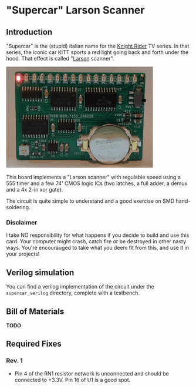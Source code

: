 # "Supercar" Larson Scanner

## Introduction

"Supercar" is the (stupid) italian name for the [Knight Rider](https://en.wikipedia.org/wiki/Knight_Rider_(1982_TV_series)) TV series.
In that series, the iconic car KITT sports a red light going back and forth under the hood. That effect is called "[Larson](https://en.wikipedia.org/wiki/Glen_A._Larson) scanner".

![Rev. 3 Board animation](pics/larson_animation.gif)

This board implements a "Larson scanner" with regulable speed using a 555 timer and a few 74' CMOS logic ICs (two latches, a full adder, a demux and a 4x 2-in xor gate).

The circuit is quite simple to understand and a good exercise on SMD hand-soldering.

### Disclaimer

I take NO responsibility for what happens if you decide to build and use this card. Your computer might crash, catch fire or be destroyed in other nasty ways.
You're encourauged to take what you deem fit from this, and use it in your projects!

## Verilog simulation

You can find a verilog implementation of the circuit under the `supercar_verilog` directory, complete with a testbench.

## Bill of Materials

**TODO**

## Required Fixes

### Rev. 1

* Pin 4 of the RN1 resistor network is unconnected and should be connected to +3.3V. Pin 16 of U1 is a good spot.
